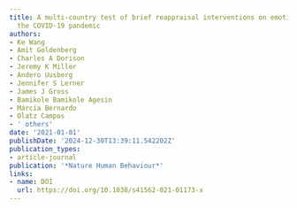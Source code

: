 ```yaml
---
title: A multi-country test of brief reappraisal interventions on emotions during
  the COVID-19 pandemic
authors:
- Ke Wang
- Amit Goldenberg
- Charles A Dorison
- Jeremy K Miller
- Andero Uusberg
- Jennifer S Lerner
- James J Gross
- Bamikole Bamikole Agesin
- Márcia Bernardo
- Olatz Campos
- ' others'
date: '2021-01-01'
publishDate: '2024-12-30T13:39:11.542202Z'
publication_types:
- article-journal
publication: '*Nature Human Behaviour*'
links:
- name: DOI
  url: https://doi.org/10.1038/s41562-021-01173-x
---
```

